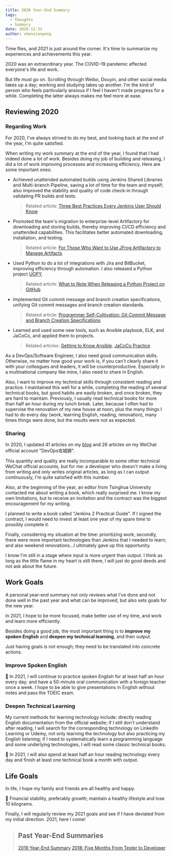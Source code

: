 ```yaml
---
title: 2020 Year-End Summary
tags:
  - Thoughts
  - Summary
date: 2020-12-31
author: shenxianpeng
---
```


Time flies, and 2021 is just around the corner. It's time to summarize my experiences and achievements this year.

2020 was an extraordinary year.  The COVID-19 pandemic affected everyone's life and work.

But life must go on.  Scrolling through Weibo, Douyin, and other social media takes up a day; working and studying takes up another. I'm the kind of person who feels particularly anxious if I feel I haven't made progress for a while.  Completing the latter always makes me feel more at ease.


## Reviewing 2020

### Regarding Work

For 2020, I've always strived to do my best, and looking back at the end of the year, I'm quite satisfied.

When writing my work summary at the end of the year, I found that I had indeed done a lot of work.  Besides doing my job of building and releasing, I did a lot of work improving processes and increasing efficiency.  Here are some important ones:

* Achieved unattended automated builds using Jenkins Shared Libraries and Multi-branch Pipeline, saving a lot of time for the team and myself; also improved the stability and quality of code check-in through validating PR builds and tests.

  > Related article: [Three Best Practices Every Jenkins User Should Know](https://shenxianpeng.github.io/2020/07/jenkins-best-practice-cn/)

* Promoted the team's migration to enterprise-level Artifactory for downloading and storing builds, thereby improving CI/CD efficiency and unattended capabilities.  This facilitates better automated downloading, installation, and testing.

  > Related article: [For Those Who Want to Use JFrog Artifactory to Manage Artifacts](https://shenxianpeng.github.io/2020/10/what-is-artifactory/)

* Used Python to do a lot of integrations with Jira and BitBucket, improving efficiency through automation.  I also released a Python project [UOPY](https://pypi.org/project/uopy/).

  > Related article: [What to Note When Releasing a Python Project on GitHub](https://shenxianpeng.github.io/2020/09/how-to-release-python-project/)

* Implemented Git commit message and branch creation specifications, unifying Git commit messages and branch creation standards.

  > Related article: [Programmer Self-Cultivation: Git Commit Message and Branch Creation Specifications](https://shenxianpeng.github.io/2020/09/commit-messages-specification/)

* Learned and used some new tools, such as Ansible playbook, ELK, and JaCoCo, and applied them to projects.

  > Related articles: [Getting to Know Ansible](https://shenxianpeng.github.io/2020/09/getting-to-know-ansible/), [JaCoCo Practice](https://shenxianpeng.github.io/2020/11/jacoco-imp/)

As a DevOps/Software Engineer, I also need good communication skills. Otherwise, no matter how good your work is, if you can't clearly share it with your colleagues and leaders, it will be counterproductive.  Especially in a multinational company like mine, I also need to share in English.

Also, I want to improve my technical skills through consistent reading and practice. I maintained this well for a while, completing the reading of several technical books, but good habits are easily broken, and once broken, they are hard to maintain.  Previously, I usually read technical books for more than half an hour during my lunch break. Later, because I often had to supervise the renovation of my new house at noon, plus the many things I had to do every day (work, learning English, reading, renovation), many times things were done, but the results were not as expected.

### Sharing

In 2020, I updated 41 articles on my [blog](https://shenxianpeng.github.io/) and 26 articles on my WeChat official account "DevOps攻城狮".

This quantity and quality are really incomparable to some other technical WeChat official accounts, but for me: a developer who doesn't make a living from writing and only writes original articles, as long as I can output continuously, I'm quite satisfied with this number.

Also, at the beginning of the year, an editor from Tsinghua University contacted me about writing a book, which really surprised me. I know my own limitations, but to receive an invitation and the contract was the biggest encouragement for my writing.

I planned to write a book called "Jenkins 2 Practical Guide". If I signed the contract, I would need to invest at least one year of my spare time to possibly complete it.

Finally, considering my situation at the time: prioritizing work; secondly, there were more important technologies than Jenkins that I needed to learn; and also weekend renovations...I ultimately gave up this opportunity.

I know I'm still in a stage where input is more urgent than output. I think as long as the little flame in my heart is still there, I will just do good deeds and not ask about the future.

## Work Goals

A personal year-end summary not only reviews what I've done and not done well in the past year and what can be improved, but also sets goals for the new year.

In 2021, I hope to be more focused, make better use of my time, and work and learn more efficiently.

Besides doing a good job, the most important thing is to **improve my spoken English** and **deepen my technical learning**, and then output.

Just having goals is not enough; they need to be translated into concrete actions.

### Improve Spoken English

🚩 In 2021, I will continue to practice spoken English for at least half an hour every day; and have a 50-minute oral communication with a foreign teacher once a week. I hope to be able to give presentations in English without notes and pass the TOEIC exam.

### Deepen Technical Learning

My current methods for learning technology include: directly reading English documentation from the official website; if I still don't understand after reading, I will search for the corresponding technology on LinkedIn Learning or Udemy, not only learning the technology but also practicing my English listening; if I need to systematically learn a programming language and some underlying technologies, I will read some classic technical books.

🚩 In 2021, I will also spend at least half an hour reading technology every day and finish at least one technical book a month with output.

## Life Goals

In life, I hope my family and friends are all healthy and happy.

🚩 Financial stability, preferably growth; maintain a healthy lifestyle and lose 10 kilograms.

Finally, I will regularly review my 2021 goals and see if I have deviated from my initial direction.  2021, here I come!

> ## Past Year-End Summaries
>
> [2019 Year-End Summary](https://shenxianpeng.github.io/2019/12/2019-summary/)
> [2018: Five Months From Tester to Developer](https://shenxianpeng.github.io/2018/12/from-qa-to-dev/)